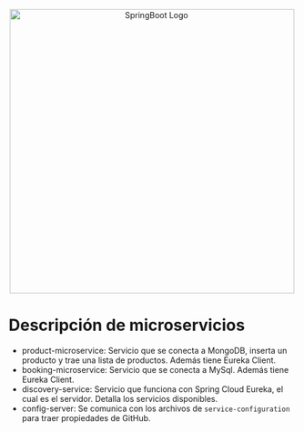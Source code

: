 
<p align="center">
  <a href="https://spring.io/projects/spring-boot/" target="blank"><img src="https://user-images.githubusercontent.com/33158051/103466606-760a4000-4d14-11eb-9941-2f3d00371471.png" width="500" alt="SpringBoot Logo" /></a>
</p>

# Descripción de microservicios
- product-microservice: Servicio que se conecta a MongoDB, inserta un producto y trae una lista de productos. Además tiene Eureka Client.
- booking-microservice: Servicio que se conecta a MySql. Además tiene Eureka Client.
- discovery-service: Servicio que funciona con Spring Cloud Eureka, el cual es el servidor. Detalla los servicios disponibles.
- config-server: Se comunica con los archivos de ```service-configuration``` para traer propiedades de GitHub.
